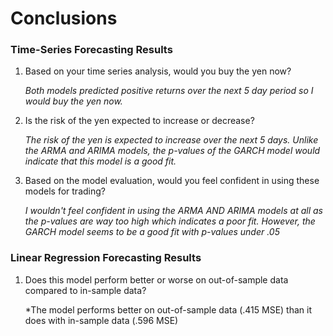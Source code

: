 # Conclusions

### Time-Series Forecasting Results

1. Based on your time series analysis, would you buy the yen now?

    *Both models predicted positive returns over the next 5 day period so I would buy the yen now.*

2. Is the risk of the yen expected to increase or decrease?

    *The risk of the yen is expected to increase over the next 5 days.  Unlike the ARMA and ARIMA models, the p-values of the GARCH model would indicate that this model is a good fit.*

3. Based on the model evaluation, would you feel confident in using these models for trading?

    *I wouldn't feel confident in using the ARMA AND ARIMA models at all as the p-values are way too high which indicates a poor fit.  However, the GARCH model seems to be a good fit with p-values under .05*
    
### Linear Regression Forecasting Results

1. Does this model perform better or worse on out-of-sample data compared to in-sample data?

    *The model performs better on out-of-sample data (.415 MSE) than it does with in-sample data (.596 MSE)